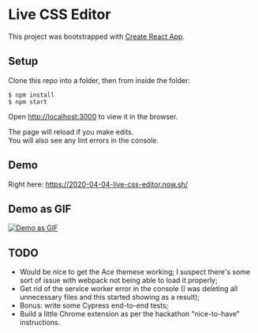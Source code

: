 # Live CSS Editor

This project was bootstrapped with [Create React App](https://github.com/facebook/create-react-app).

## Setup

Clone this repo into a folder, then from inside the folder:

```
$ npm install
$ npm start
```

Open [http://localhost:3000](http://localhost:3000) to view it in the browser.

The page will reload if you make edits.<br />
You will also see any lint errors in the console.

## Demo

Right here: https://2020-04-04-live-css-editor.now.sh/

## Demo as GIF

[![Demo as GIF](https://j.gifs.com/1WP95V.gif)](https://youtu.be/U28tz-T9Bsw)

## TODO

-   Would be nice to get the Ace themese working; I suspect there's some sort of issue with webpack not being able to load it properly;
-   Get rid of the service worker error in the console (I was deleting all unnecessary files and this started showing as a result);
-   Bonus: write some Cypress end-to-end tests;
-   Build a little Chrome extension as per the hackathon "nice-to-have" instructions.
